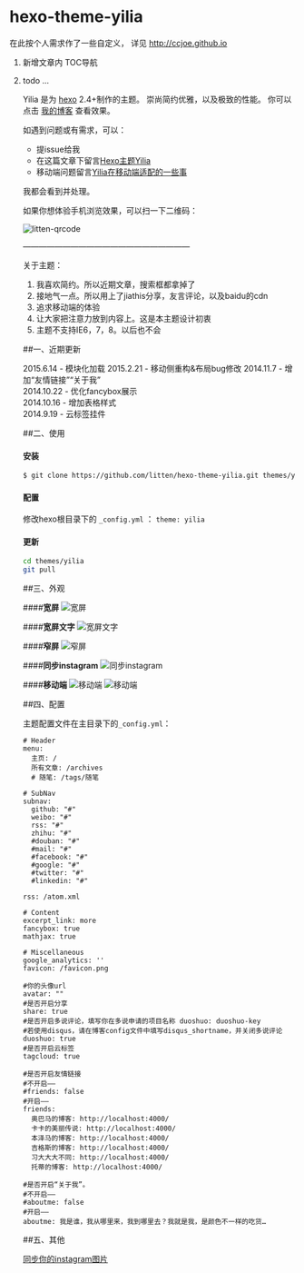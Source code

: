 hexo-theme-yilia
================

在此按个人需求作了一些自定义， 详见 http://ccjoe.github.io
1. 新增文章内 TOC导航
2. todo ...


    Yilia 是为 [hexo](https://github.com/tommy351/hexo) 2.4+制作的主题。
    崇尚简约优雅，以及极致的性能。 你可以点击 [我的博客](http://litten.github.io/) 查看效果。           
     
    如遇到问题或有需求，可以：
    * 提issue给我
    * 在这篇文章下留言[Hexo主题Yilia](http://litten.github.io/2014/08/31/hexo-theme-yilia/)
    * 移动端问题留言[Yilia在移动端适配的一些事](http://litten.github.io/2015/02/23/yilia-on-mobile/)
    
    我都会看到并处理。
    
    如果你想体验手机浏览效果，可以扫一下二维码：
    
    ![litten-qrcode](https://cloud.githubusercontent.com/assets/2024949/6349328/51a067fe-bc64-11e4-881c-f68050c50c28.png)
    
    —————————————————————
    
    关于主题：
    
    1. 我喜欢简约。所以近期文章，搜索框都拿掉了    
    2. 接地气一点。所以用上了jiathis分享，友言评论，以及baidu的cdn       
    3. 追求移动端的体验
    3. 让大家把注意力放到内容上。这是本主题设计初衷      
    4. 主题不支持IE6，7，8。以后也不会        
    
    ##一、近期更新
    
    2015.6.14 - 模块化加载
    2015.2.21 - 移动侧重构&布局bug修改
    2014.11.7 - 增加“友情链接”“关于我”               
    2014.10.22 - 优化fancybox展示               
    2014.10.16 - 增加表格样式                 
    2014.9.19 - 云标签挂件                 
    
    ##二、使用
    
    #### 安装
    
    ``` bash
    $ git clone https://github.com/litten/hexo-theme-yilia.git themes/yilia
    ```
    
    #### 配置
    
    修改hexo根目录下的 `_config.yml` ： `theme: yilia`
    
    #### 更新
    
    ``` bash
    cd themes/yilia
    git pull
    ```
    
    ##三、外观
    
    ####**宽屏**
    ![宽屏](http://littendomo.sinaapp.com/yilia/yilia-pc1.png)        
    
    ####**宽屏文字**
    ![宽屏文字](http://littendomo.sinaapp.com/yilia/yilia-pc2.png)   
    
    ####**窄屏**
    ![窄屏](http://littendomo.sinaapp.com/yilia/yilia-pc3.png)     
    
    ####**同步instagram**
    ![同步instagram](http://littendomo.sinaapp.com/yilia/yilia-pc4.png)
    
    ####**移动端**
    ![移动端](http://littendomo.sinaapp.com/yilia/yilia-mobile.png)
    ![移动端](http://littendomo.sinaapp.com/yilia/yilia-mobile2.png)   
    
    ##四、配置
    
    主题配置文件在主目录下的`_config.yml`：
    
    ```
    # Header
    menu:
      主页: /
      所有文章: /archives
      # 随笔: /tags/随笔
    
    # SubNav
    subnav:
      github: "#"
      weibo: "#"
      rss: "#"
      zhihu: "#"
      #douban: "#"
      #mail: "#"
      #facebook: "#"
      #google: "#"
      #twitter: "#"
      #linkedin: "#"
    
    rss: /atom.xml
    
    # Content
    excerpt_link: more
    fancybox: true
    mathjax: true
    
    # Miscellaneous
    google_analytics: ''
    favicon: /favicon.png
    
    #你的头像url
    avatar: ""
    #是否开启分享
    share: true
    #是否开启多说评论，填写你在多说申请的项目名称 duoshuo: duoshuo-key
    #若使用disqus，请在博客config文件中填写disqus_shortname，并关闭多说评论
    duoshuo: true
    #是否开启云标签
    tagcloud: true
    
    #是否开启友情链接
    #不开启——
    #friends: false
    #开启——
    friends:
      奥巴马的博客: http://localhost:4000/
      卡卡的美丽传说: http://localhost:4000/
      本泽马的博客: http://localhost:4000/
      吉格斯的博客: http://localhost:4000/
      习大大大不同: http://localhost:4000/
      托蒂的博客: http://localhost:4000/
    
    #是否开启“关于我”。
    #不开启——
    #aboutme: false
    #开启——
    aboutme: 我是谁，我从哪里来，我到哪里去？我就是我，是颜色不一样的吃货…
    ```
    ##五、其他
    
    [同步你的instagram图片](https://github.com/litten/hexo-theme-yilia/wiki/%E5%90%8C%E6%AD%A5%E4%BD%A0%E7%9A%84instagram%E5%9B%BE%E7%89%87)
